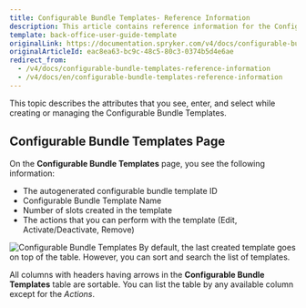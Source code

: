 ```yaml
---
title: Configurable Bundle Templates- Reference Information
description: This article contains reference information for the Configurable Bundle Templates in the Back Office.
template: back-office-user-guide-template
originalLink: https://documentation.spryker.com/v4/docs/configurable-bundle-templates-reference-information
originalArticleId: eac8ea63-bc9c-48c5-80c3-0374b5d4e6ae
redirect_from:
  - /v4/docs/configurable-bundle-templates-reference-information
  - /v4/docs/en/configurable-bundle-templates-reference-information
---
```


This topic describes the attributes that you see, enter, and select while creating or managing the Configurable Bundle Templates.

## Configurable Bundle Templates Page
On the **Configurable Bundle Templates** page, you see the following information:

* The autogenerated configurable bundle template ID
* Configurable Bundle Template Name
* Number of slots created in the template
* The actions that you can perform with the template (Edit, Activate/Deactivate, Remove)

![Configurable Bundle Templates](https://spryker.s3.eu-central-1.amazonaws.com/docs/User+Guides/Back+Office+User+Guides/Products/Configurable+Bundle+Templates/configurable-bundle-templates-table.png)
By default, the last created template goes on top of the table. However, you can sort and search the list of templates.

All columns with headers having arrows in the **Configurable Bundle Templates** table are sortable. You can list the table by any available column except for the *Actions*.
